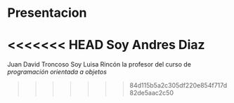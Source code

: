 # Presentacion

<<<<<<< HEAD
Soy Andres Diaz
=======
Juan David Troncoso Soy Luisa Rincón la profesor del curso de *programación orientada a objetos*
>>>>>>> 84d115b5a2c305df220e854f717d82de5aac2c50
